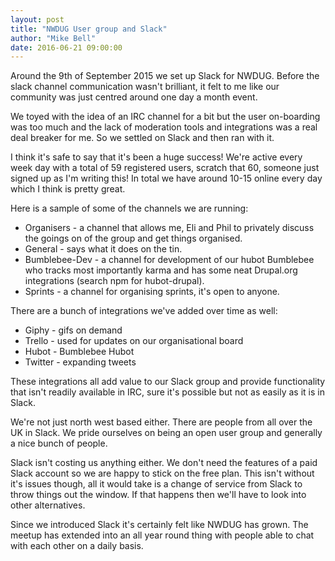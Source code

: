 ```yaml
---
layout: post
title: "NWDUG User group and Slack"
author: "Mike Bell"
date: 2016-06-21 09:00:00
---
```

Around the 9th of September 2015 we set up Slack for NWDUG. Before the slack channel communication wasn't brilliant, it felt to me like our community was just centred around one day a month event.

We toyed with the idea of an IRC channel for a bit but the user on-boarding was too much and the lack of moderation tools and integrations was a real deal breaker for me. So we settled on Slack and then ran with it.

I think it's safe to say that it's been a huge success! We're active every week day with a total of 59 registered users, scratch that 60, someone just signed up as I'm writing this! In total we have around 10-15 online every day which I think is pretty great.

Here is a sample of some of the channels we are running:

* Organisers - a channel that allows me, Eli and Phil to privately discuss the goings on of the group and get things organised.
* General - says what it does on the tin.
* Bumblebee-Dev - a channel for development of our hubot Bumblebee who tracks most importantly karma and has some neat Drupal.org integrations (search npm for hubot-drupal).
* Sprints - a channel for organising sprints, it's open to anyone.

There are a bunch of integrations we've added over time as well:

* Giphy - gifs on demand
* Trello - used for updates on our organisational board
* Hubot - Bumblebee Hubot
* Twitter - expanding tweets

These integrations all add value to our Slack group and provide functionality that isn't readily available in IRC, sure it's possible but not as easily as it is in Slack.

We're not just north west based either. There are people from all over the UK in Slack. We pride ourselves on being an open user group and generally a nice bunch of people.

Slack isn't costing us anything either. We don't need the features of a paid Slack account so we are happy to stick on the free plan. This isn't without it's issues though, all it would take is a change of service from Slack to throw things out the window. If that happens then we'll have to look into other alternatives.

Since we introduced Slack it's certainly felt like NWDUG has grown. The meetup has extended into an all year round thing with people able to chat with each other on a daily basis.
